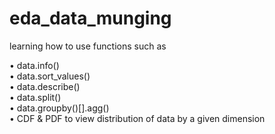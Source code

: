 # eda_data_munging
learning how to use functions such as

• data.info() \
• data.sort_values() \
• data.describe() \
• data.split() \
• data.groupby()[].agg() \
• CDF & PDF to view distribution of data by a given dimension

